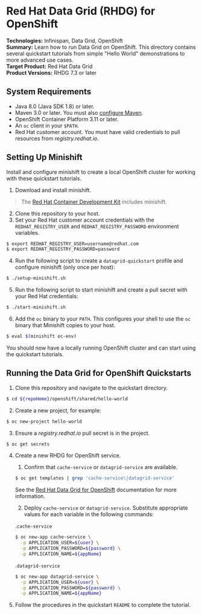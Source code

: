 Red Hat Data Grid (RHDG) for OpenShift
======================================
**Technologies:** Infinispan, Data Grid, OpenShift  
**Summary:** Learn how to run Data Grid on OpenShift. This directory contains several quickstart tutorials from simple "Hello World" demonstrations to more advanced use cases.  
**Target Product:** Red Hat Data Grid  
**Product Versions:** RHDG 7.3 or later

System Requirements
-------------------
* Java 8.0 (Java SDK 1.8) or later.
* Maven 3.0 or later. You must also [configure Maven](https://github.com/jboss-developer/jboss-developer-shared-resources/blob/master/guides/CONFIGURE_MAVEN.md#configure-maven-to-build-and-deploy-the-quickstarts).
* OpenShift Container Platform 3.11 or later.
* An `oc` client in your `$PATH`.
* Red Hat customer account. You must have valid credentials to pull resources from _registry.redhat.io_.

Setting Up Minishift
--------------------
Install and configure minishift to create a local OpenShift cluster for working with these quickstart tutorials.

1. Download and install minishift.  
>The [Red Hat Container Development Kit](https://developers.redhat.com/products/cdk/overview/) includes minishift.

2. Clone this repository to your host.
3. Set your Red Hat customer account credentials with the `REDHAT_REGISTRY_USER` and `REDHAT_REGISTRY_PASSWORD` environment variables.
```bash
$ export REDHAT_REGISTRY_USER=username@redhat.com
$ export REDHAT_REGISTRY_PASSWORD=password
```
4. Run the following script to create a `datagrid-quickstart` profile and configure minishift (only once per host):
```bash
$ ./setup-minishift.sh
```
5. Run the following script to start minishift and create a pull secret with your Red Hat credentials:
```bash
$ ./start-minishift.sh
```

6. Add the `oc` binary to your `PATH`. This configures your shell to use the `oc` binary that Minishift copies to your host.
```bash
$ eval $(minishift oc-env)
```
You should now have a locally running OpenShift cluster and can start using the quickstart tutorials.

Running the Data Grid for OpenShift Quickstarts
-----------------------------------------------
1. Clone this repository and navigate to the quickstart directory.
```bash
$ cd ${repoHome}/openshift/shared/hello-world
```

2. Create a new project, for example:
```bash
$ oc new-project hello-world
```

3. Ensure a _registry.redhat.io_ pull secret is in the project.
```bash
$ oc get secrets
```

4. Create a new RHDG for OpenShift service.

   1. Confirm that `cache-service` or `datagrid-service` are available.
   ```bash
   $ oc get templates | grep 'cache-service\|datagrid-service'
   ```

    See the [Red Hat Data Grid for OpenShift](https://access.redhat.com/documentation/en-us/red_hat_data_grid/7.3/html-single/data_grid_for_openshift/) documentation for more information.

   2. Deploy `cache-service` or `datagrid-service`. Substitute appropriate values for each variable in the following commands:

   .`cache-service`
   ```bash
   $ oc new-app cache-service \
     -p APPLICATION_USER=${user} \
     -p APPLICATION_PASSWORD=${password} \
     -p APPLICATION_NAME=${appName}
   ```

   .`datagrid-service`
   ```bash
   $ oc new-app datagrid-service \
     -p APPLICATION_USER=${user} \
     -p APPLICATION_PASSWORD=${password} \
     -p APPLICATION_NAME=${appName}
   ```

5. Follow the procedures in the quickstart `README` to complete the tutorial.
